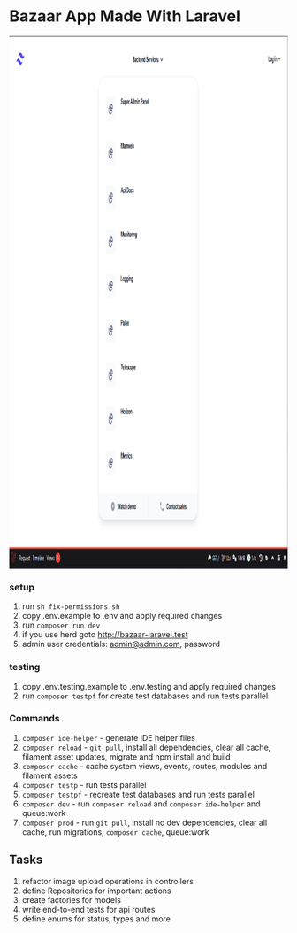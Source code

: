 # Bazaar App Made With Laravel
<div style="display:flex;">
    <img style="margin: auto;" src="public/img/backend-services.png" width="1260" height="963" alt="backend-services">
</div>

### setup
1. run `sh fix-permissions.sh`
2. copy .env.example to .env and apply required changes
3. run `composer run dev`
4. if you use herd goto http://bazaar-laravel.test
5. admin user credentials: admin@admin.com, password

### testing
1. copy .env.testing.example to .env.testing and apply required changes
2. run `composer testpf` for create test databases and run tests parallel

### Commands
1. `composer ide-helper` - generate IDE helper files
2. `composer reload` - `git pull`, install all dependencies, clear all cache, filament asset updates, migrate and npm install and build
3. `composer cache` - cache system views, events, routes, modules and filament assets
4. `composer testp` - run tests parallel
5. `composer testpf` - recreate test databases and run tests parallel
6. `composer dev` - run `composer reload` and `composer ide-helper` and queue:work
7. `composer prod` - run `git pull`, install no dev dependencies, clear all cache, run migrations, `composer cache`, queue:work

## Tasks
1. refactor image upload operations in controllers
2. define Repositories for important actions
3. create factories for models
4. write end-to-end tests for api routes
5. define enums for status, types and more
